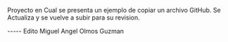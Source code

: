 Proyecto en Cual se presenta un ejemplo de copiar un archivo GitHub.
Se Actualiza y se vuelve a subir para su revision.

----- Edito Miguel Angel Olmos Guzman
